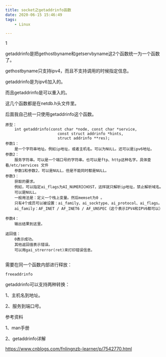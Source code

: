 ```yaml
---
title: socket之getaddrinfo函数
date: 2020-06-15 15:46:49
tags:
	- Linux

---
```


1

getaddrinfo是把gethostbyname和getservbyname这2个函数统一为一个函数了。

gethostbyname只支持ipv4，而且不支持调用的时候指定信息。

getaddrinfo是为ipv6加入的。

而且getaddrinfo是可以重入的。

这几个函数都是在netdb.h头文件里。

后面我自己统一只使用getaddrinfo这个函数。

```
原型：
	int getaddrinfo(const char *node, const char *service,
                       const struct addrinfo *hints,
                       struct addrinfo **res);
参数1：
	是一个字符串地址。例如ip地址，或者主机名。可以为NULL。还可以是ipv6地址。
参数2：
	服务字符串。可以是一个端口号的字符串。也可以是ftp、http这种名字。具体查看/etc/services 文件
	参数1和参数2，可以是NULL，但是不能同时都是NULL。
参数3：
	获取的要求。
	例如，可以指定ai_flags为AI_NUMERICHOST，这样就只解析ip地址，禁止解析域名。
	可以是NULL。
	一般用法是：定义一个栈上变量。然后memset为0 。
	只有4个成员可以被设置：ai_family、ai_socktype、ai_protocol、ai_flags。
	ai_family：AF_INET / AF_INET6 / AF_UNSPEC（这个表示IPV4和IPV6都可以）
	
参数4：
	输出结果到这里。
	
返回值：
	0表示成功。
	其他返回值表示错误。
	可以用gai_strerror(ret)来打印错误信息。
	
```

需要在同一个函数内部进行释放：

```
freeaddrinfo
```



getaddrinfo可以支持两种转换：

1、主机名到地址。

2、服务到端口号。





参考资料

1、man手册

2、getaddrinfo详解

https://www.cnblogs.com/fnlingnzb-learner/p/7542770.html

